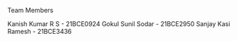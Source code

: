 Team Members

Kanish Kumar R S - 21BCE0924
Gokul Sunil Sodar - 21BCE2950
Sanjay Kasi Ramesh - 21BCE3436
